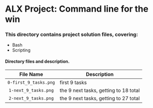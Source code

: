 # ALX Project: Command line for the win
### This directory contains project solution files, covering:
+ Bash
+ Scripting
#### Directory files and description.
|File Name  |Description  |
|:-----------:|----------------------|
| `0-first_9_tasks.png` |first 9 tasks|
| `1-next_9_tasks.png` |the 9 next tasks, getting to 18 total|
| `2-next_9_tasks.png` |the 9 next tasks, getting to 27 total|

